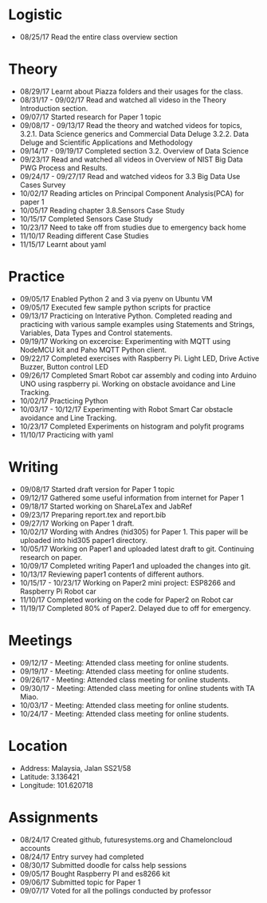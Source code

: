 # Logistic

* 08/25/17 Read the entire class overview section

# Theory

* 08/29/17 Learnt about Piazza folders and their usages for the class.
* 08/31/17 - 09/02/17 Read and watched all videso in the Theory Introduction section. 
* 09/07/17 Started research for Paper 1 topic
* 09/08/17 - 09/13/17 Read the theory and watched videos for topics,
	3.2.1. Data Science generics and Commercial Data Deluge
	3.2.2. Data Deluge and Scientific Applications and Methodology
* 09/14/17 - 09/19/17 Completed section 3.2. Overview of Data Science
* 09/23/17 Read and watched all videos in Overview of NIST Big Data PWG Process and Results.
* 09/24/17 - 09/27/17 Read and watched videos for 3.3 Big Data Use Cases Survey
* 10/02/17 Reading articles on Principal Component Analysis(PCA) for paper 1
* 10/05/17 Reading chapter 3.8.Sensors Case Study
* 10/15/17 Completed Sensors Case Study
* 10/23/17 Need to take off from studies due to emergency back home
* 11/10/17 Reading different Case Studies
* 11/15/17 Learnt about yaml

# Practice

* 09/05/17 Enabled Python 2 and 3 via pyenv on Ubuntu VM
* 09/05/17 Executed few sample python scripts for practice
* 09/13/17 Practicing on Interative Python. Completed reading and practicing with various sample examples using Statements and Strings, Variables, Data Types and Control statements.
* 09/19/17 Working on excercise: Experimenting with MQTT using NodeMCU kit and Paho MQTT Python client.
* 09/22/17 Completed exercises with Raspberry Pi. Light LED, Drive Active Buzzer, Button control LED
* 09/26/17 Completed Smart Robot car assembly and coding into Arduino UNO using raspberry pi. Working on obstacle avoidance and Line Tracking.
* 10/02/17 Practicing Python
* 10/03/17 - 10/12/17 Experimenting with Robot Smart Car obstacle avoidance and Line Tracking.
* 10/23/17 Completed Experiments on histogram and polyfit programs
* 11/10/17 Practicing with yaml

# Writing

* 09/08/17 Started draft version for Paper 1 topic
* 09/12/17 Gathered some useful information from internet for Paper 1
* 09/18/17 Started working on ShareLaTex and JabRef
* 09/23/17 Preparing report.tex and report.bib
* 09/27/17 Working on Paper 1 draft.
* 10/02/17 Wording with Andres (hid305) for Paper 1. This paper will be uploaded into hid305 paper1 directory.
* 10/05/17 Working on Paper1 and uploaded latest draft to git. Continuing research on paper.
* 10/09/17 Completed writing Paper1 and uploaded the changes into git.
* 10/13/17 Reviewing paper1 contents of different authors.
* 10/15/17 - 10/23/17 Working on Paper2 mini project: ESP8266 and Raspberry Pi Robot car
* 11/10/17 Completed working on the code for Paper2 on Robot car
* 11/19/17 Completed 80% of Paper2. Delayed due to off for emergency.

# Meetings

* 09/12/17 - Meeting: Attended class meeting for online students.
* 09/19/17 - Meeting: Attended class meeting for online students.
* 09/26/17 - Meeting: Attended class meeting for online students.
* 09/30/17 - Meeting: Attended class meeting for online students with TA Miao.
* 10/03/17 - Meeting: Attended class meeting for online students.
* 10/24/17 - Meeting: Attended class meeting for online students.

# Location

* Address: Malaysia, Jalan SS21/58
* Latitude: 3.136421
* Longitude: 101.620718

# Assignments

* 08/24/17 Created github, futuresystems.org and Chameloncloud accounts
* 08/24/17 Entry survey had completed
* 08/30/17 Submitted doodle for calss help sessions
* 09/05/17 Bought Raspberry PI and es8266 kit
* 09/06/17 Submitted topic for Paper 1
* 09/07/17 Voted for all the pollings conducted by professor


